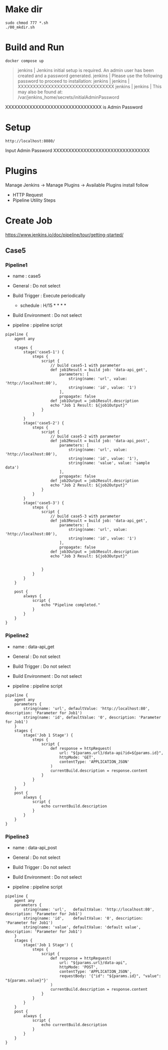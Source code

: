 # Make dir
```
sudo chmod 777 *.sh
./00_mkdir.sh
```

# Build and Run
```
docker compose up
```

> jenkins | Jenkins initial setup is required. An admin user has been created and a password generated.
> jenkins | Please use the following password to proceed to installation:
> jenkins |
> jenkins | XXXXXXXXXXXXXXXXXXXXXXXXXXXXXXXX
> jenkins |
> jenkins | This may also be found at: /var/jenkins_home/secrets/initialAdminPassword

XXXXXXXXXXXXXXXXXXXXXXXXXXXXXXXX is Admin Password

# Setup
```
http://localhost:8080/
```
Input Admin Password XXXXXXXXXXXXXXXXXXXXXXXXXXXXXXXX

# Plugins
Manage Jenkins -> Manage Plugins -> Available Plugins
install follow
* HTTP Request
* Pipeline Utility Steps

# Create Job
https://www.jenkins.io/doc/pipeline/tour/getting-started/

## Case5
### Pipeline1
* name : case5

* General : Do not select
* Build Trigger : Execute periodically
    * schedule : H/15 * * * *
* Build Environment : Do not select
* pipeline : pipeline script

```
pipeline {
    agent any

    stages {
        stage('case5-1') {
            steps {
                script {
                    // build case5-1 with parameter
                    def job1Result = build job: 'data-api_get',
                        parameters: [
                            string(name: 'url', value: 'http://localhost:80'),
                            string(name: 'id', value: '1')
                        ],
                        propagate: false
                    def job1Output = job1Result.description
                    echo "Job 1 Result: ${job1Output}"
                }
            }
        }
        stage('case5-2') {
            steps {
                script {
                    // build case5-2 with parameter
                    def job2Result = build job: 'data-api_post',
                        parameters: [
                            string(name: 'url', value: 'http://localhost:80'),
                            string(name: 'id', value: '1'),
                            string(name: 'value', value: 'sample data')
                        ],
                        propagate: false
                    def job2Output = job2Result.description
                    echo "Job 2 Result: ${job2Output}"
                }
            }
        }
        stage('case5-3') {
            steps {
                script {
                    // build case5-3 with parameter
                    def job3Result = build job: 'data-api_get',
                        parameters: [
                            string(name: 'url', value: 'http://localhost:80'),
                            string(name: 'id', value: '1')
                        ],
                        propagate: false
                    def job3Output = job3Result.description
                    echo "Job 3 Result: ${job3Output}"


                }
            }
        }
    }

    post {
        always {
            script {
                echo "Pipeline completed."
            }
        }
    }
}
```

### Pipeline2
* name : data-api_get

* General : Do not select
* Build Trigger : Do not select
* Build Environment : Do not select
* pipeline : pipeline script

```
pipeline {
    agent any
    parameters {
        string(name: 'url', defaultValue: 'http://localhost:80', description: 'Parameter for Job1')
        string(name: 'id', defaultValue: '0', description: 'Parameter for Job1')
    }
    stages {
        stage('Job 1 Stage') {
            steps {
                script {
                    def response = httpRequest(
                        url: "${params.url}/data-api?id=${params.id}",
                        httpMode: 'GET',
                        contentType: 'APPLICATION_JSON'
                    )
                    currentBuild.description = response.content
                }
            }
        }
    }
    post {
        always {
            script {
                echo currentBuild.description
            }
        }
    }
}

```

### Pipeline3
* name : data-api_post

* General : Do not select
* Build Trigger : Do not select
* Build Environment : Do not select
* pipeline : pipeline script

```
pipeline {
    agent any
    parameters {
        string(name: 'url',   defaultValue: 'http://localhost:80', description: 'Parameter for Job1')
        string(name: 'id',    defaultValue: '0', description: 'Parameter for Job1')
        string(name: 'value', defaultValue: 'default value', description: 'Parameter for Job1')
    }
    stages {
        stage('Job 1 Stage') {
            steps {
                script {
                    def response = httpRequest(
                        url: "${params.url}/data-api",
                        httpMode: 'POST',
                        contentType: 'APPLICATION_JSON',
                        requestBody: '{"id": "${params.id}", "value": "${params.value}"}'
                    )
                    currentBuild.description = response.content
                }
            }
        }
    }
    post {
        always {
            script {
                echo currentBuild.description
            }
        }
    }
}

```


